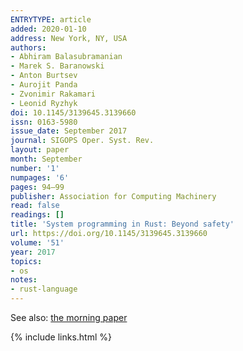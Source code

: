 ```yaml
---
ENTRYTYPE: article
added: 2020-01-10
address: New York, NY, USA
authors:
- Abhiram Balasubramanian
- Marek S. Baranowski
- Anton Burtsev
- Aurojit Panda
- Zvonimir Rakamari
- Leonid Ryzhyk
doi: 10.1145/3139645.3139660
issn: 0163-5980
issue_date: September 2017
journal: SIGOPS Oper. Syst. Rev.
layout: paper
month: September
number: '1'
numpages: '6'
pages: 94–99
publisher: Association for Computing Machinery
read: false
readings: []
title: 'System programming in Rust: Beyond safety'
url: https://doi.org/10.1145/3139645.3139660
volume: '51'
year: 2017
topics:
- os
notes:
- rust-language
---
```


See also: [the morning paper](https://blog.acolyer.org/2017/06/14/system-programming-in-rust-beyond-safety/)

{% include links.html %}
